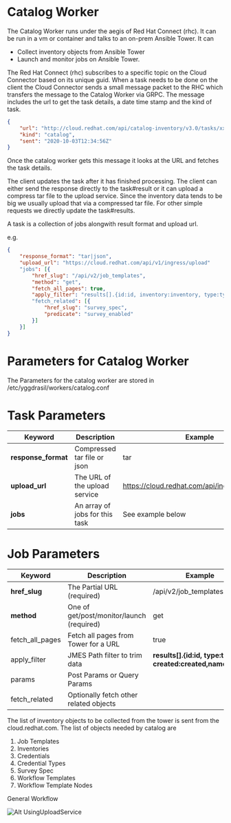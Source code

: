 # Catalog Worker

The Catalog Worker runs under the aegis of Red Hat Connect (rhc). It can be run in a vm or container and talks to an on-prem Ansible Tower. It can
* Collect inventory objects from Ansible Tower
* Launch and monitor jobs on Ansible Tower.

The Red Hat Connect (rhc) subscribes to a specific topic on the Cloud Connector based on its
unique guid. When a task needs to be done on the client the Cloud Connector sends a small message
packet to the RHC which transfers the message to the Catalog Worker via GRPC. The message includes the url to get the task details, a date time stamp and the kind of task.
```json
{
    "url": "http://cloud.redhat.com/api/catalog-inventory/v3.0/tasks/xxxx",
    "kind": "catalog",
    "sent": "2020-10-03T12:34:56Z"
} 
```

Once the catalog worker gets this message it looks at the URL and fetches the task details.

The client updates the task after it has finished processing.
The client can either send the response directly to the task#result or it can upload a 
compress tar file to the upload service. Since the inventory data tends to be big we usually upload
that via a compressed tar file. For other simple requests we directly update the task#results.

A task is a collection of jobs alongwith result format and upload url.

e.g.
```json
{
    "response_format": "tar|json",
    "upload_url": "https://cloud.redhat.com/api/v1/ingress/upload"
    "jobs": [{
        "href_slug": "/api/v2/job_templates",
        "method": "get",
        "fetch_all_pages": true,
        "apply_filter": "results[].{id:id, inventory:inventory, type:type, url:url}"
        "fetch_related": [{
            "href_slug": "survey_spec",
            "predicate": "survey_enabled"
        }]
    }]
}
```
# Parameters for Catalog Worker
 The Parameters for the catalog worker are stored in /etc/yggdrasil/workers/catalog.conf


# Task Parameters 
|Keyword| Description | Example
|--|--|--
|**response_format**| Compressed tar file or json| tar
|**upload_url**| The URL of the upload service| https://cloud.redhat.com/api/ingress/v1/upload
|**jobs**|An array of jobs for this task| See example below
# Job Parameters 
|Keyword| Description | Example
|--|--|--
|**href_slug**| The Partial URL (required) |/api/v2/job_templates
|**method**| One of get/post/monitor/launch (required) | get
|fetch_all_pages| Fetch all pages from Tower for a URL | true
|apply_filter|JMES Path filter to trim data | **results[].{id:id, type:type, created:created,name:name**
|params| Post Params or Query Params|
|fetch_related| Optionally fetch other related objects

The list of inventory objects to be collected from the tower is sent from the cloud.redhat.com.
The list of objects needed by catalog are
 1. Job Templates
 2. Inventories
 3. Credentials
 4. Credential Types
 5. Survey Spec
 6. Workflow Templates
 7. Workflow Template Nodes

General Workflow

![Alt UsingUploadService](./docs/catalog_worker.png?raw=true)
